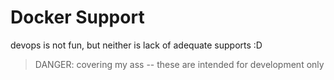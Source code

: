 # Docker Support

devops is not fun, but neither is lack of adequate supports :D

> DANGER: covering my ass -- these are intended for development only
